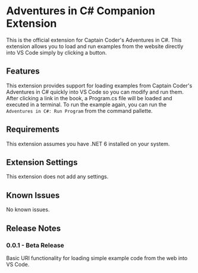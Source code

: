 # Adventures in C# Companion Extension

This is the official extension for Captain Coder's Adventures in C#. This extension allows you to load and run
examples from the website directly into VS Code simply by clicking a button.

## Features

This extension provides support for loading examples from Captain Coder's Adventures in C# quickly into
VS Code so you can modify and run them. After clicking a link in the book, a Program.cs file will be 
loaded and executed in a terminal. To run the example again, you can run the `Adventures in C#: Run Program`
from the command pallette.

## Requirements

This extension assumes you have .NET 6 installed on your system.

## Extension Settings

This extension does not add any settings.

## Known Issues

No known issues.

## Release Notes

### 0.0.1 - Beta Release

Basic URI functionality for loading simple example code from the web into VS Code.
